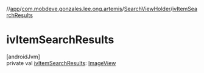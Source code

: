//[app](../../../index.md)/[com.mobdeve.gonzales.lee.ong.artemis](../index.md)/[SearchViewHolder](index.md)/[ivItemSearchResults](iv-item-search-results.md)

# ivItemSearchResults

[androidJvm]\
private val [ivItemSearchResults](iv-item-search-results.md): [ImageView](https://developer.android.com/reference/kotlin/android/widget/ImageView.html)
